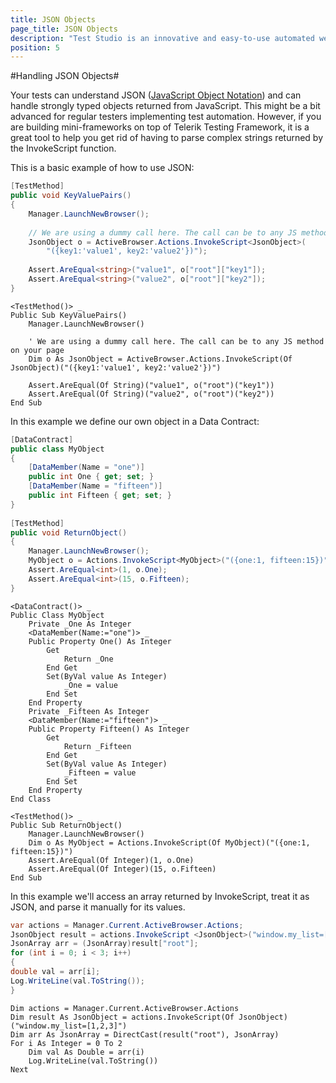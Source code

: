 ```yaml
---
title: JSON Objects
page_title: JSON Objects
description: "Test Studio is an innovative and easy-to-use automated web, WPF and load testing solution. Test Studio tests support essential technologies like ASP.NET AJAX, Silverlight, PHP and MVC. HTML5, Testing framework, functional testing, performance testing, load testing, exploratory testing, manual testing."
position: 5
---
```

#Handling JSON Objects#

Your tests can understand JSON (<a href="http://www.json.org/" target="_blank" rel="nofollow">JavaScript Object Notation</a>) and can handle strongly typed objects returned from JavaScript. This might be a bit advanced for regular testers implementing test automation. However, if you are building mini-frameworks on top of Telerik Testing Framework, it is a great tool to help you get rid of having to parse complex strings returned by the InvokeScript function.
 
This is a basic example of how to use JSON:

```C#
[TestMethod]
public void KeyValuePairs()
{
    Manager.LaunchNewBrowser();
 
    // We are using a dummy call here. The call can be to any JS method on your page
    JsonObject o = ActiveBrowser.Actions.InvokeScript<JsonObject>(
        "({key1:'value1', key2:'value2'})");
 
    Assert.AreEqual<string>("value1", o["root"]["key1"]);
    Assert.AreEqual<string>("value2", o["root"]["key2"]);
}
```
```VB
<TestMethod()> _
Public Sub KeyValuePairs()
    Manager.LaunchNewBrowser()
 
    ' We are using a dummy call here. The call can be to any JS method on your page
    Dim o As JsonObject = ActiveBrowser.Actions.InvokeScript(Of JsonObject)("({key1:'value1', key2:'value2'})")
 
    Assert.AreEqual(Of String)("value1", o("root")("key1"))
    Assert.AreEqual(Of String)("value2", o("root")("key2"))
End Sub
```

In this example we define our own object in a Data Contract:

```C#
[DataContract]
public class MyObject
{
    [DataMember(Name = "one")]
    public int One { get; set; }
    [DataMember(Name = "fifteen")]
    public int Fifteen { get; set; }
}
 
[TestMethod]
public void ReturnObject()
{
    Manager.LaunchNewBrowser();
    MyObject o = Actions.InvokeScript<MyObject>("({one:1, fifteen:15})");
    Assert.AreEqual<int>(1, o.One);
    Assert.AreEqual<int>(15, o.Fifteen);
}
```
```VB
<DataContract()> _
Public Class MyObject
    Private _One As Integer
    <DataMember(Name:="one")> _
    Public Property One() As Integer
        Get
            Return _One
        End Get
        Set(ByVal value As Integer)
            _One = value
        End Set
    End Property
    Private _Fifteen As Integer
    <DataMember(Name:="fifteen")> _
    Public Property Fifteen() As Integer
        Get
            Return _Fifteen
        End Get
        Set(ByVal value As Integer)
            _Fifteen = value
        End Set
    End Property
End Class
 
<TestMethod()> _
Public Sub ReturnObject()
    Manager.LaunchNewBrowser()
    Dim o As MyObject = Actions.InvokeScript(Of MyObject)("({one:1, fifteen:15})")
    Assert.AreEqual(Of Integer)(1, o.One)
    Assert.AreEqual(Of Integer)(15, o.Fifteen)
End Sub
```

In this example we'll access an array returned by InvokeScript, treat it as JSON, and parse it manually for its values.

```C#
var actions = Manager.Current.ActiveBrowser.Actions;
JsonObject result = actions.InvokeScript <JsonObject>("window.my_list=[1,2,3]");
JsonArray arr = (JsonArray)result["root"];
for (int i = 0; i < 3; i++)
{
double val = arr[i];
Log.WriteLine(val.ToString());
}
```
```VB
Dim actions = Manager.Current.ActiveBrowser.Actions
Dim result As JsonObject = actions.InvokeScript(Of JsonObject)("window.my_list=[1,2,3]")
Dim arr As JsonArray = DirectCast(result("root"), JsonArray)
For i As Integer = 0 To 2
    Dim val As Double = arr(i)
    Log.WriteLine(val.ToString())
Next
```